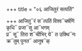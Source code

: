 +++
title = "०६ आजितुरं सत्पतिं"

+++
आजितु᳓रं स᳓त्पतिं विश्व᳓चर्षणिं  
कृधि᳓ प्रजा᳓सु आ᳓भगम्  
प्र᳓ सू᳓ तिरा श᳓चीभिर् ये᳓ त उक्थि᳓नः  
क्र᳓तुम् पुनत᳓ आनुष᳓क्